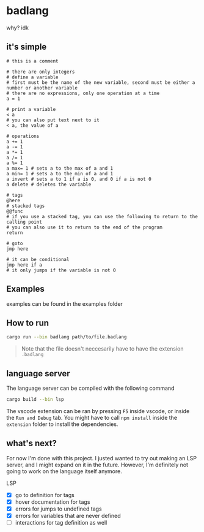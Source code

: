 # badlang

why? idk

## it's simple

```badlang
# this is a comment

# there are only integers
# define a variable
# first must be the name of the new variable, second must be either a number or another variable
# there are no expressions, only one operation at a time
a = 1

# print a variable
< a
# you can also put text next to it
< a, the value of a

# operations
a += 1
a -= 1
a *= 1
a /= 1
a %= 1
a max= 1 # sets a to the max of a and 1
a min= 1 # sets a to the min of a and 1
a invert # sets a to 1 if a is 0, and 0 if a is not 0
a delete # deletes the variable

# tags
@here
# stacked tags
@@func
# if you use a stacked tag, you can use the following to return to the calling point
# you can also use it to return to the end of the program
return

# goto
jmp here

# it can be conditional
jmp here if a
# it only jumps if the variable is not 0
```

## Examples
examples can be found in the examples folder

## How to run
```sh
cargo run --bin badlang path/to/file.badlang
```
> Note that the file doesn't neccesarily have to have the extension `.badlang`

## language server
The language server can be compiled with the following command
```sh
cargo build --bin lsp
```

The vscode extension can be ran by pressing `F5` inside vscode, or inside the `Run and Debug` tab. 
You might have to call `npm install` inside the `extension` folder to install the dependencies.

## what's next?
For now I'm done with this project. I justed wanted to try out making an LSP server, and I might expand on it in the future.
However, I'm definitely not going to work on the language itself anymore. 

LSP
- [x] go to definition for tags
- [x] hover documentation for tags
- [x] errors for jumps to undefined tags
- [x] errors for variables that are never defined
- [ ] interactions for tag definition as well